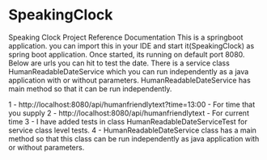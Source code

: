 # SpeakingClock
Speaking Clock Project
Reference Documentation
This is a springboot application. you can import this in your IDE and start it(SpeakingClock) as spring boot application. Once started, its running on default port 8080. Below are urls you can hit to test the date. There is a service class HumanReadableDateService which you can run independently as a java application with or without parameters. HumanReadableDateService has main method so that it can be run independently.

1 - http://localhost:8080/api/humanfriendlytext?time=13:00 - For time that you supply
2 - http://localhost:8080/api/humanfriendlytext - For current time
3 - I have added tests in class HumanReadableDateServiceTest for service class level tests.
4 - HumanReadableDateService class has a main method so that this class can be run independently as java application with or without parameters.

